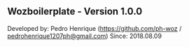 ## Wozboilerplate - Version 1.0.0
Developed by: Pedro Henrique (https://github.com/ph-woz / pedrohenrique1207ph@gmail.com)
Since: 2018.08.09